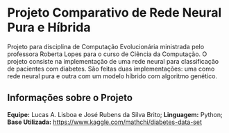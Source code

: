 # Projeto Comparativo de Rede Neural Pura e Híbrida

Projeto para disciplina de Computação Evolucionária ministrada pelo professora Roberta Lopes para o curso de Ciência da Computação. O projeto consiste na implementação de uma rede neural para classificação de pacientes com diabetes. São feitas duas implementações: uma como rede neural pura e outra com um modelo híbrido com algoritmo genético.

## Informações sobre o Projeto
**Equipe:** Lucas A. Lisboa e José Rubens da Silva Brito;
**Linguagem:** Python;
**Base Utilizada:** https://www.kaggle.com/mathchi/diabetes-data-set
